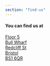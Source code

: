 ```yaml
---
section: "find-us"
---
```


#### You can find us at

[Floor 5  
Bull Wharf  
Redcliff St  
Bristol  
BS1 6QR  ](https://goo.gl/maps/BN6isukHTLM2)
